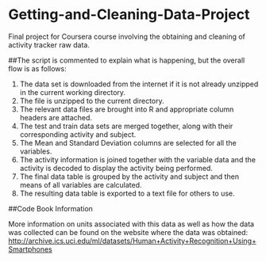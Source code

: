 # Getting-and-Cleaning-Data-Project
Final project for Coursera course involving the obtaining and cleaning of activity tracker raw data.

##The script is commented to explain what is happening, but the overall flow is as follows:

  1.  The data set is downloaded from the internet if it is not already unzipped in the current working directory.
  2.  The file is unzipped to the current directory.
  3.  The relevant data files are brought into R and appropriate column headers are attached.
  3.  The test and train data sets are merged together, along with their corresponding activity and subject.
  4.  The Mean and Standard Deviation columns are selected for all the variables.
  5.  The activity information is joined together with the variable data and the activity is decoded to display the activity being performed.
  6.  The final data table is grouped by the activity and subject and then means of all variables are calculated.
  7.  The resulting data table is exported to a text file for others to use.

##Code Book Information

More information on units associated with this data as well as how the data was collected can be found on the website where the data was obtained:
http://archive.ics.uci.edu/ml/datasets/Human+Activity+Recognition+Using+Smartphones
